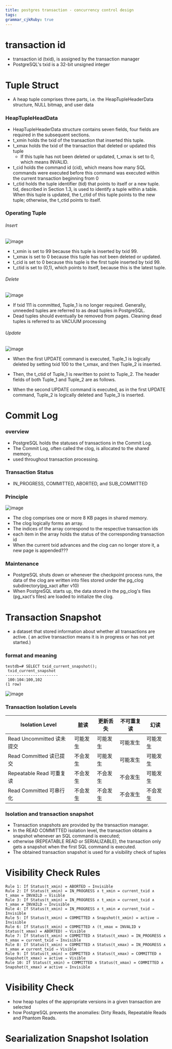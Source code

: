 ```yaml
---
title: postgres transaction - concurrency control design
tags: 
grammar_cjkRuby: true
---
```

# transaction id
- transaction id (txid), is assigned by the transaction manager
- PostgreSQL's txid is a 32-bit unsigned integer

# Tuple Struct
- A heap tuple comprises three parts, i.e. the HeapTupleHeaderData structure, NULL bitmap, and user data 
### HeapTupleHeadData
-  HeapTupleHeaderData structure contains seven fields, four fields are required in the subsequent sections.
-  t_xmin holds the txid of the transaction that inserted this tuple.
-  t_xmax holds the txid of the transaction that deleted or updated this tuple
    -  If this tuple has not been deleted or updated, t_xmax is set to 0, which means INVALID.
-  t_cid holds the command id (cid), which means how many SQL commands were executed before this command was executed within the current transaction beginning from 0
-  t_ctid holds the tuple identifier (tid) that points to itself or a new tuple. tid, described in Section 1.3, is used to identify a tuple within a table. When this tuple is updated, the t_ctid of this tuple points to the new tuple; otherwise, the t_ctid points to itself.

### Operating Tuple
###### Insert
![image](https://www.interdb.jp/pg/img/fig-5-04.png)

- t_xmin is set to 99 because this tuple is inserted by txid 99.
- t_xmax is set to 0 because this tuple has not been deleted or updated.
- t_cid is set to 0 because this tuple is the first tuple inserted by txid 99.
- t_ctid is set to (0,1), which points to itself, because this is the latest tuple.

###### Delete
![image](https://www.interdb.jp/pg/img/fig-5-05.png)

- If txid 111 is committed, Tuple_1 is no longer required. Generally, unneeded tuples are referred to as dead tuples in PostgreSQL.
- Dead tuples should eventually be removed from pages. Cleaning dead tuples is referred to as VACUUM processing

###### Update
![image](https://www.interdb.jp/pg/img/fig-5-06.png)

- When the first UPDATE command is executed, Tuple_1 is logically deleted by setting txid 100 to the t_xmax, and then Tuple_2 is inserted. 
- Then, the t_ctid of Tuple_1 is rewritten to point to Tuple_2. The header fields of both Tuple_1 and Tuple_2 are as follows.

- When the second UPDATE command is executed, as in the first UPDATE command, Tuple_2 is logically deleted and Tuple_3 is inserted. 

# Commit Log
### overview
- PostgreSQL holds the statuses of transactions in the Commit Log. 
- The Commit Log, often called the clog, is allocated to the shared memory, 
- used throughout transaction processing.

### Transaction Status
-  IN_PROGRESS, COMMITTED, ABORTED, and SUB_COMMITTED

### Principle
![image](https://www.interdb.jp/pg/img/fig-5-07.png)

- The clog comprises one or more 8 KB pages in shared memory. 
- The clog logically forms an array. 
- The indices of the array correspond to the respective transaction ids
- each item in the array holds the status of the corresponding transaction id
- When the current txid advances and the clog can no longer store it, a new page is appended???

### Maintenance
- PostgreSQL shuts down or whenever the checkpoint process runs, the data of the clog are written into files stored under the pg_clog subdirectory(pg_xact after v10)
- When PostgreSQL starts up, the data stored in the pg_clog's files (pg_xact's files) are loaded to initialize the clog.

# Transaction Snapshot
- a dataset that stored information about whether all transactions are active. ( an active transaction means it is in progress or has not yet started.)

### format and meaning

```
testdb=# SELECT txid_current_snapshot();
 txid_current_snapshot 
-----------------------
 100:104:100,102
(1 row)
```

![image](https://www.interdb.jp/pg/img/fig-5-08.png)

### Transaction Isolation Levels

Isolation Level| 脏读 | 更新丢失 | 不可重复读| 幻读
---|---|---|---|---
Read Uncommitted	读未提交 | 可能发生 | 可能发生 | 可能发生 | 可能发生
Read Committed	读已提交| 不会发生 | 可能发生 | 可能发生 | 可能发生
Repeatable Read	可重复读| 不会发生 | 不会发生 | 不会发生 | 可能发生
Read Committed	可串行化| 不会发生 | 不会发生 | 不会发生 | 不会发生


### Isolation and transaction snapshot
- Transaction snapshots are provided by the transaction manager. 
- In the READ COMMITTED isolation level, the transaction obtains a snapshot whenever an SQL command is executed; 
- otherwise (REPEATABLE READ or SERIALIZABLE), the transaction only gets a snapshot when the first SQL command is executed. 
- The obtained transaction snapshot is used for a visibility check of tuples

# Visibility Check Rules
```
Rule 1: If Status(t_xmin) = ABORTED ⇒ Invisible
Rule 2: If Status(t_xmin) = IN_PROGRESS ∧ t_xmin = current_txid ∧ t_xmax = INVAILD ⇒ Visible
Rule 3: If Status(t_xmin) = IN_PROGRESS ∧ t_xmin = current_txid ∧ t_xmax ≠ INVAILD ⇒ Invisible
Rule 4: If Status(t_xmin) = IN_PROGRESS ∧ t_xmin ≠ current_txid ⇒ Invisible
Rule 5: If Status(t_xmin) = COMMITTED ∧ Snapshot(t_xmin) = active ⇒ Invisible
Rule 6: If Status(t_xmin) = COMMITTED ∧ (t_xmax = INVALID ∨ Status(t_xmax) = ABORTED) ⇒ Visible
Rule 7: If Status(t_xmin) = COMMITTED ∧ Status(t_xmax) = IN_PROGRESS ∧ t_xmax = current_txid ⇒ Invisible
Rule 8: If Status(t_xmin) = COMMITTED ∧ Status(t_xmax) = IN_PROGRESS ∧ t_xmax ≠ current_txid ⇒ Visible
Rule 9: If Status(t_xmin) = COMMITTED ∧ Status(t_xmax) = COMMITTED ∧ Snapshot(t_xmax) = active ⇒ Visible
Rule 10: If Status(t_xmin) = COMMITTED ∧ Status(t_xmax) = COMMITTED ∧ Snapshot(t_xmax) ≠ active ⇒ Invisible

```


# Visibility Check
- how heap tuples of the appropriate versions in a given transaction are selected
- how PostgreSQL prevents the anomalies: Dirty Reads, Repeatable Reads and Phantom Reads.

# Searialization Snapshot Isolation
